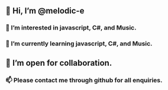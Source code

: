 ## 👋 Hi, I’m @melodic-e
### 👀 I’m interested in javascript, C#, and Music.
### 🌱 I’m currently learning javascript, C#, and Music.
## 💞️ I’m open for collaboration.
### 📫 Please contact me through github for all enquiries.
